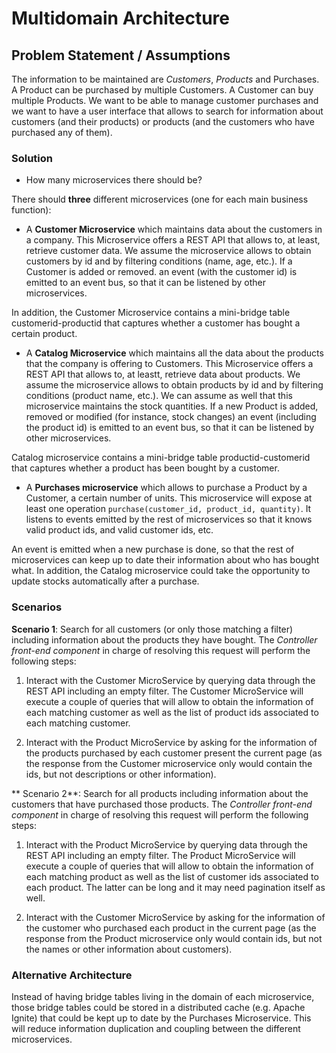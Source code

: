 # Multidomain Architecture

## Problem Statement / Assumptions

The information to be maintained are *Customers*, *Products* and Purchases. A Product can be purchased by multiple Customers. 
A Customer can buy multiple Products. We want to be able to manage customer purchases and we want to have a user
interface that allows to search for information about customers (and their products) or products (and the 
customers who have purchased any of them). 

### Solution 

* How many microservices there should be? 

There should **three** different microservices (one for each main business function): 

* A **Customer Microservice** which maintains data about the customers in a company. This Microservice offers a REST API
that allows to, at least, retrieve customer data. We assume the microservice allows to obtain customers by id and by 
filtering conditions (name, age, etc.). If a Customer is added or removed. an event (with the customer id) is emitted to an event bus, so that it can be listened by other microservices. 

In addition, the Customer Microservice contains a mini-bridge table customerid-productid that captures whether a customer has bought a certain product. 

* A **Catalog Microservice** which maintains all the data about the products that the company is offering to Customers. 
This Microservice offers a REST API that allows to, at leastt, retrieve data about products. We assume the microservice allows to obtain products by id and by filtering conditions (product name, etc.).
We can assume as well that this microservice maintains the stock quantities. If a new Product is added, removed or modified (for instance, stock changes) an event (including the product id) is emitted to an event bus, so that it can be listened by other microservices. 

Catalog microservice contains a mini-bridge table productid-customerid that captures whether a product has been bought by a customer. 

* A **Purchases microservice** which allows to purchase a Product by a Customer, a certain number of units. This microservice
will expose at least one operation `purchase(customer_id, product_id, quantity)`. It listens to events emitted by the rest of microservices so that it knows valid product ids, and valid customer ids, etc. 

An event is emitted when a new purchase is done, so that the rest of microservices can keep up to date their information about who has bought what. In addition, the Catalog microservice could take the opportunity to update stocks automatically after a purchase. 

### Scenarios

**Scenario 1**: Search for all customers (or only those matching a filter) including information about the products they have bought. The *Controller front-end component* in charge of resolving this request will perform the following steps:

1. Interact with the Customer MicroService by querying data through the REST API including an empty filter. The Customer MicroService will execute a couple of queries that will allow to obtain the information of each matching customer as well as the list of product ids associated to each matching customer. 

2. Interact with the Product MicroService by asking for the information of the products purchased by each customer present the current page (as the response from the Customer microservice only would contain the ids, but not descriptions or other information). 

** Scenario 2**: Search for all products including information about the customers that have purchased those products. The *Controller front-end component* in charge of resolving this request will perform the following steps:

1. Interact with the Product MicroService by querying data through the REST API including an empty filter. The Product MicroService will execute a couple of queries that will allow to obtain the information of each matching product as well as the list of customer ids associated to each product. The latter can be long and it may need pagination itself as well. 

2. Interact with the Customer MicroService by asking for the information of the customer who purchased each product in the current page (as the response from the Product microservice only would contain ids, but not the names or other information about customers).

### Alternative Architecture

Instead of having bridge tables living in the domain of each microservice, those bridge tables could be stored in a distributed cache (e.g. Apache Ignite) that could be kept up to date by the Purchases Microservice. This will reduce information duplication and coupling between the different microservices. 

